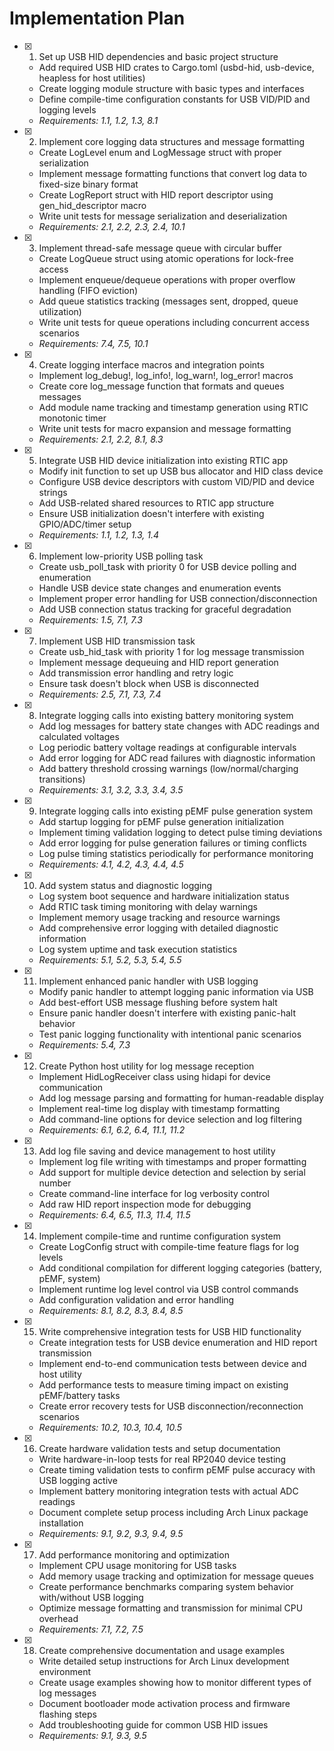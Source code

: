 # Implementation Plan

- [x] 1. Set up USB HID dependencies and basic project structure
  - Add required USB HID crates to Cargo.toml (usbd-hid, usb-device, heapless for host utilities)
  - Create logging module structure with basic types and interfaces
  - Define compile-time configuration constants for USB VID/PID and logging levels
  - _Requirements: 1.1, 1.2, 1.3, 8.1_

- [x] 2. Implement core logging data structures and message formatting
  - Create LogLevel enum and LogMessage struct with proper serialization
  - Implement message formatting functions that convert log data to fixed-size binary format
  - Create LogReport struct with HID report descriptor using gen_hid_descriptor macro
  - Write unit tests for message serialization and deserialization
  - _Requirements: 2.1, 2.2, 2.3, 2.4, 10.1_

- [x] 3. Implement thread-safe message queue with circular buffer
  - Create LogQueue struct using atomic operations for lock-free access
  - Implement enqueue/dequeue operations with proper overflow handling (FIFO eviction)
  - Add queue statistics tracking (messages sent, dropped, queue utilization)
  - Write unit tests for queue operations including concurrent access scenarios
  - _Requirements: 7.4, 7.5, 10.1_

- [x] 4. Create logging interface macros and integration points
  - Implement log_debug!, log_info!, log_warn!, log_error! macros
  - Create core log_message function that formats and queues messages
  - Add module name tracking and timestamp generation using RTIC monotonic timer
  - Write unit tests for macro expansion and message formatting
  - _Requirements: 2.1, 2.2, 8.1, 8.3_

- [x] 5. Integrate USB HID device initialization into existing RTIC app
  - Modify init function to set up USB bus allocator and HID class device
  - Configure USB device descriptors with custom VID/PID and device strings
  - Add USB-related shared resources to RTIC app structure
  - Ensure USB initialization doesn't interfere with existing GPIO/ADC/timer setup
  - _Requirements: 1.1, 1.2, 1.3, 1.4_

- [x] 6. Implement low-priority USB polling task
  - Create usb_poll_task with priority 0 for USB device polling and enumeration
  - Handle USB device state changes and enumeration events
  - Implement proper error handling for USB connection/disconnection
  - Add USB connection status tracking for graceful degradation
  - _Requirements: 1.5, 7.1, 7.3_

- [x] 7. Implement USB HID transmission task
  - Create usb_hid_task with priority 1 for log message transmission
  - Implement message dequeuing and HID report generation
  - Add transmission error handling and retry logic
  - Ensure task doesn't block when USB is disconnected
  - _Requirements: 2.5, 7.1, 7.3, 7.4_

- [x] 8. Integrate logging calls into existing battery monitoring system
  - Add log messages for battery state changes with ADC readings and calculated voltages
  - Log periodic battery voltage readings at configurable intervals
  - Add error logging for ADC read failures with diagnostic information
  - Add battery threshold crossing warnings (low/normal/charging transitions)
  - _Requirements: 3.1, 3.2, 3.3, 3.4, 3.5_

- [x] 9. Integrate logging calls into existing pEMF pulse generation system
  - Add startup logging for pEMF pulse generation initialization
  - Implement timing validation logging to detect pulse timing deviations
  - Add error logging for pulse generation failures or timing conflicts
  - Log pulse timing statistics periodically for performance monitoring
  - _Requirements: 4.1, 4.2, 4.3, 4.4, 4.5_

- [x] 10. Add system status and diagnostic logging
  - Log system boot sequence and hardware initialization status
  - Add RTIC task timing monitoring with delay warnings
  - Implement memory usage tracking and resource warnings
  - Add comprehensive error logging with detailed diagnostic information
  - Log system uptime and task execution statistics
  - _Requirements: 5.1, 5.2, 5.3, 5.4, 5.5_

- [x] 11. Implement enhanced panic handler with USB logging
  - Modify panic handler to attempt logging panic information via USB
  - Add best-effort USB message flushing before system halt
  - Ensure panic handler doesn't interfere with existing panic-halt behavior
  - Test panic logging functionality with intentional panic scenarios
  - _Requirements: 5.4, 7.3_

- [x] 12. Create Python host utility for log message reception
  - Implement HidLogReceiver class using hidapi for device communication
  - Add log message parsing and formatting for human-readable display
  - Implement real-time log display with timestamp formatting
  - Add command-line options for device selection and log filtering
  - _Requirements: 6.1, 6.2, 6.4, 11.1, 11.2_

- [x] 13. Add log file saving and device management to host utility
  - Implement log file writing with timestamps and proper formatting
  - Add support for multiple device detection and selection by serial number
  - Create command-line interface for log verbosity control
  - Add raw HID report inspection mode for debugging
  - _Requirements: 6.4, 6.5, 11.3, 11.4, 11.5_

- [x] 14. Implement compile-time and runtime configuration system
  - Create LogConfig struct with compile-time feature flags for log levels
  - Add conditional compilation for different logging categories (battery, pEMF, system)
  - Implement runtime log level control via USB control commands
  - Add configuration validation and error handling
  - _Requirements: 8.1, 8.2, 8.3, 8.4, 8.5_

- [x] 15. Write comprehensive integration tests for USB HID functionality
  - Create integration tests for USB device enumeration and HID report transmission
  - Implement end-to-end communication tests between device and host utility
  - Add performance tests to measure timing impact on existing pEMF/battery tasks
  - Create error recovery tests for USB disconnection/reconnection scenarios
  - _Requirements: 10.2, 10.3, 10.4, 10.5_

- [x] 16. Create hardware validation tests and setup documentation
  - Write hardware-in-loop tests for real RP2040 device testing
  - Create timing validation tests to confirm pEMF pulse accuracy with USB logging active
  - Implement battery monitoring integration tests with actual ADC readings
  - Document complete setup process including Arch Linux package installation
  - _Requirements: 9.1, 9.2, 9.3, 9.4, 9.5_

- [x] 17. Add performance monitoring and optimization
  - Implement CPU usage monitoring for USB tasks
  - Add memory usage tracking and optimization for message queues
  - Create performance benchmarks comparing system behavior with/without USB logging
  - Optimize message formatting and transmission for minimal CPU overhead
  - _Requirements: 7.1, 7.2, 7.5_

- [x] 18. Create comprehensive documentation and usage examples
  - Write detailed setup instructions for Arch Linux development environment
  - Create usage examples showing how to monitor different types of log messages
  - Document bootloader mode activation process and firmware flashing steps
  - Add troubleshooting guide for common USB HID issues
  - _Requirements: 9.1, 9.3, 9.5_